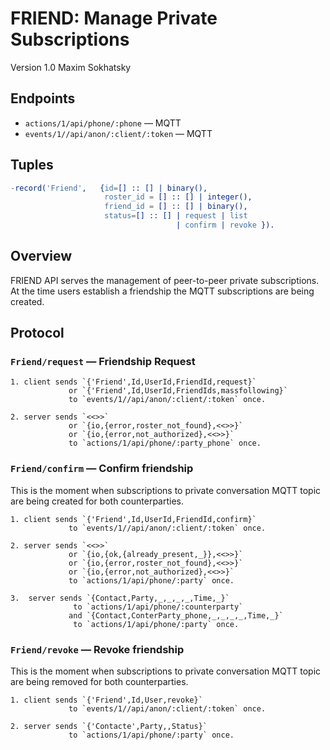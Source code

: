 FRIEND: Manage Private Subscriptions
====================================

Version 1.0 Maxim Sokhatsky

Endpoints
---------

* `actions/1/api/phone/:phone` — MQTT
* `events/1//api/anon/:client/:token` — MQTT

Tuples
------

```erlang
-record('Friend',   {id=[] :: [] | binary(),
                     roster_id = [] :: [] | integer(),
                     friend_id = [] :: [] | binary(),
                     status=[] :: [] | request | list
                                     | confirm | revoke }).
```

Overview
--------

FRIEND API serves the management of peer-to-peer private subscriptions.
At the time users establish a friendship the MQTT subscriptions are being created.

Protocol
--------

### `Friend/request` — Friendship Request

```
1. client sends `{'Friend',Id,UserId,FriendId,request}`
             or `{'Friend',Id,UserId,FriendIds,massfollowing}`
             to `events/1//api/anon/:client/:token` once.
```

```
2. server sends `<<>>`
             or `{io,{error,roster_not_found},<<>>}`
             or `{io,{error,not_authorized},<<>>}`
             to `actions/1/api/phone/:party_phone` once.
```

### `Friend/confirm` — Confirm friendship

This is the moment when subscriptions to private
conversation MQTT topic are being created for both counterparties.

```
1. client sends `{'Friend',Id,UserId,FriendId,confirm}`
             to `events/1//api/anon/:client/:token` once.
```

```
2. server sends `<<>>`
             or `{io,{ok,{already_present,_}},<<>>}`
             or `{io,{error,roster_not_found},<<>>}`
             or `{io,{error,not_authorized},<<>>}`
             to `actions/1/api/phone/:party` once.
```

```
3.  server sends `{Contact,Party,_,_,_,_,Time,_}`
              to `actions/1/api/phone/:counterparty`
             and `{Contact,ConterParty_phone,_,_,_,_,Time,_}`
              to `actions/1/api/phone/:party` once.
```

### `Friend/revoke` — Revoke friendship

This is the moment when subscriptions to private
conversation MQTT topic are being removed for both counterparties.

```
1. client sends `{'Friend',Id,User,revoke}`
             to `events/1//api/anon/:client/:token` once.
```

```
2. server sends `{'Contacte',Party,,Status}`
             to `actions/1/api/phone/:party` once.
```
